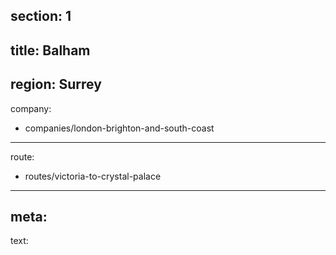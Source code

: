 section: 1
----
title: Balham
----
region: Surrey
----
company:
- companies/london-brighton-and-south-coast
----
route:
- routes/victoria-to-crystal-palace
----
meta:
----
text: